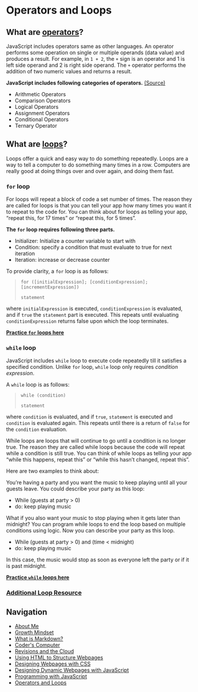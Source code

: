 # Operators and Loops

## What are [operators](https://developer.mozilla.org/en-US/docs/Web/JavaScript/Guide/Expressions_and_Operators)? 
JavaScript includes operators same as other languages. An operator performs some operation on single or multiple operands (data value) and produces a result. For example, in `1 + 2`, the `+` sign is an operator and 1 is left side operand and 2 is right side operand. The `+` operator performs the addition of two numeric values and returns a result.

**JavaScript includes following categories of operators.**
[(Source)](https://www.tutorialsteacher.com/javascript/javascript-operators)
  - Arithmetic Operators
  - Comparison Operators
  - Logical Operators
  - Assignment Operators
  - Conditional Operators
  - Ternary Operator

## What are [loops](https://developer.mozilla.org/en-US/docs/Web/JavaScript/Guide/Loops_and_iteration)? 
Loops offer a quick and easy way to do something repeatedly. Loops are a way to tell a computer to do something many times in a row. Computers are really good at doing things over and over again, and doing them fast.

### `for` loop
For loops will repeat a block of code a set number of times. The reason they are called for loops is that you can tell your app how many times you want it to repeat to the code for. You can think about for loops as telling your app, “repeat this, for 17 times” or “repeat this, for 5 times”.

**The `for` loop requires following three parts.**
  - Initializer: Initialize a counter variable to start with
  - Condition: specify a condition that must evaluate to true for next iteration
  - Iteration: increase or decrease counter

To provide clarity, a `for` loop is as follows:

> `for ([initialExpression]; [conditionExpression]; [incrementExpression])`
> 
>   `statement`

where `initialExpression` is executed, `conditionExpression` is evaluated, and if `true` the `statement` part is executed. This repeats until evaluating `conditionExpression` returns false upon which the loop terminates.

[**Practice `for` loops here**](https://www.tutorialsteacher.com/javascript/javascript-for-loop)

### `while` loop
JavaScript includes `while` loop to execute code repeatedly till it satisfies a specified condition. Unlike `for` loop, `while` loop only requires *condition expression*.

A `while` loop is as follows:

> `while (condition)`
> 
>   `statement`

where `condition` is evaluated, and if `true`, `statement` is executed and `condition` is evaluated again. This repeats until there is a return of `false` for the `condition` evaluation.

While loops are loops that will continue to go until a condition is no longer true. The reason they are called while loops because the code will repeat while a condition is still true. You can think of while loops as telling your app “while this happens, repeat this” or “while this hasn’t changed, repeat this”.

Here are two examples to think about:

You’re having a party and you want the music to keep playing until all your guests leave. You could describe your party as this loop:
- While (guests at party > 0)
- do:  keep playing music

What if you also want your music to stop playing when it gets later than midnight? You can program while loops to end the loop based on multiple conditions using logic. Now you can describe your party as this loop.
- While (guests at party > 0) and (time < midnight)
- do: keep playing music

In this case, the music would stop as soon as everyone left the party or if it is past midnight.

[**Practice `while` loops here**](https://www.tutorialsteacher.com/javascript/javascript-while-loop)

### [Additional Loop Resource](https://technovationchallenge.org/curriculum/coding-10/)


## Navigation
- [About Me](/README.md)
- [Growth Mindset](/Growth_Mindset.md)
- [What is Markdown?](/Learning_Markdown.md)
- [Coder's Computer](/CodersComputer.md)
- [Revisions and the Cloud](/RevisionsandCloud.md)
- [Using HTML to Structure Webpages](/HTML_Structure.md)
- [Designing Webpages with CSS](/designing_with_CSS.md)
- [Designing Dynamic Webpages with JavaScript](/Dynamic_Web_Pages_with_JavaScript.md)
- [Programming with JavaScript](/Programming_With_JavaScript.md)
- [Operators and Loops](/Operators_and_Loops.md) 
